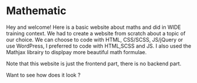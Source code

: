 # Mathematic

Hey and welcome! Here is a basic website about maths and did in WIDE training context. 
We had to create a website from scratch about a topic of our choice. We can choose to code with HTML, CSS/SCSS, JS/jQuery or use WordPress, I preferred to code with HTML,SCSS and JS. I also used the Mathjax librairy to displpay more beautiful math formulae. 

Note that this website is just the frontend part, there is no backend part.

Want to see how does it look ? 
